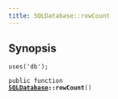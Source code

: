 ```yaml
---
title: SQLDatabase::rowCount
---
```


## Synopsis

<code>uses('db');</code>

<code>public function <b><a href="SQLDatabase">SQLDatabase</a>::rowCount</b>()</code>

